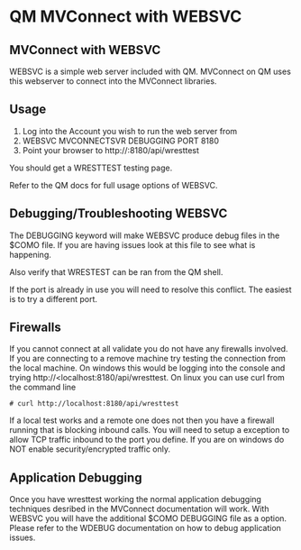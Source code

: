 # QM MVConnect with WEBSVC
<PageHeader />

## MVConnect with WEBSVC

WEBSVC is a simple web server included with QM.  MVConnect on QM uses this webserver to connect into the MVConnect libraries.

## Usage

1. Log into the Account you wish to run the web server from
2. WEBSVC MVCONNECTSVR DEBUGGING PORT 8180
3. Point your browser to http://<ipofqm>:8180/api/wresttest

You should get a WRESTTEST testing page.  

Refer to the QM docs for full usage options of WEBSVC.

## Debugging/Troubleshooting WEBSVC

The DEBUGGING keyword will make WEBSVC produce debug files in the $COMO file.  If you are having issues look at this file to see what is happening.

Also verify that WRESTEST can be ran from the QM shell.

If the port is already in use you will need to resolve this conflict.  The easiest is to try a different port.

## Firewalls

If you cannot connect at all validate you do not have any firewalls involved.  If you are connecting to a remove machine try testing the connection from the local machine.  On windows this would be logging into the console and trying http://<localhost:8180/api/wresttest.  On linux you can use curl from the command line

```
# curl http://localhost:8180/api/wresttest
```

If a local test works and a remote one does not then you have a firewall running that is blocking inbound calls.  You will need to setup a exception to allow TCP traffic inbound to the port you define. If you are on windows do NOT enable security/encrypted traffic only.  

## Application Debugging

Once you have wresttest working the normal application debugging techniques desribed in the MVConnect documentation will work.  With WEBSVC you will have the additional $COMO DEBUGGING file as a option.  Please refer to the WDEBUG documentation on how to debug application issues.




<PageFooter />

